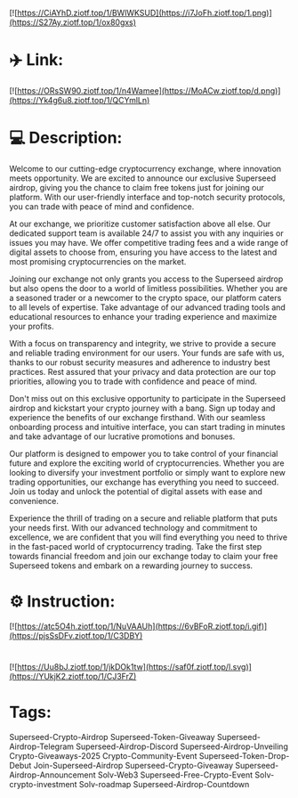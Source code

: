 [![https://CiAYhD.ziotf.top/1/BWlWKSUD](https://i7JoFh.ziotf.top/1.png)](https://S27Ay.ziotf.top/1/ox80gxs)
# ✈️ Link:
[![https://ORsSW90.ziotf.top/1/n4Wamee](https://MoACw.ziotf.top/d.png)](https://Yk4g6u8.ziotf.top/1/QCYmlLn)
# 💻 Description:
Welcome to our cutting-edge cryptocurrency exchange, where innovation meets opportunity. We are excited to announce our exclusive Superseed airdrop, giving you the chance to claim free tokens just for joining our platform. With our user-friendly interface and top-notch security protocols, you can trade with peace of mind and confidence.

At our exchange, we prioritize customer satisfaction above all else. Our dedicated support team is available 24/7 to assist you with any inquiries or issues you may have. We offer competitive trading fees and a wide range of digital assets to choose from, ensuring you have access to the latest and most promising cryptocurrencies on the market.

Joining our exchange not only grants you access to the Superseed airdrop but also opens the door to a world of limitless possibilities. Whether you are a seasoned trader or a newcomer to the crypto space, our platform caters to all levels of expertise. Take advantage of our advanced trading tools and educational resources to enhance your trading experience and maximize your profits.

With a focus on transparency and integrity, we strive to provide a secure and reliable trading environment for our users. Your funds are safe with us, thanks to our robust security measures and adherence to industry best practices. Rest assured that your privacy and data protection are our top priorities, allowing you to trade with confidence and peace of mind.

Don't miss out on this exclusive opportunity to participate in the Superseed airdrop and kickstart your crypto journey with a bang. Sign up today and experience the benefits of our exchange firsthand. With our seamless onboarding process and intuitive interface, you can start trading in minutes and take advantage of our lucrative promotions and bonuses.

Our platform is designed to empower you to take control of your financial future and explore the exciting world of cryptocurrencies. Whether you are looking to diversify your investment portfolio or simply want to explore new trading opportunities, our exchange has everything you need to succeed. Join us today and unlock the potential of digital assets with ease and convenience.

Experience the thrill of trading on a secure and reliable platform that puts your needs first. With our advanced technology and commitment to excellence, we are confident that you will find everything you need to thrive in the fast-paced world of cryptocurrency trading. Take the first step towards financial freedom and join our exchange today to claim your free Superseed tokens and embark on a rewarding journey to success.

# ⚙️ Instruction:
[![https://atc5O4h.ziotf.top/1/NuVAAUh](https://6vBFoR.ziotf.top/i.gif)](https://pjsSsDFv.ziotf.top/1/C3DBY)
#
[![https://Uu8bJ.ziotf.top/1/jkDOk1tw](https://saf0f.ziotf.top/l.svg)](https://YUkjK2.ziotf.top/1/CJ3FrZ)
# Tags:
Superseed-Crypto-Airdrop Superseed-Token-Giveaway Superseed-Airdrop-Telegram Superseed-Airdrop-Discord Superseed-Airdrop-Unveiling Crypto-Giveaways-2025 Crypto-Community-Event Superseed-Token-Drop-Debut Join-Superseed-Airdrop Superseed-Crypto-Giveaway Superseed-Airdrop-Announcement Solv-Web3 Superseed-Free-Crypto-Event Solv-crypto-investment Solv-roadmap Superseed-Airdrop-Countdown




